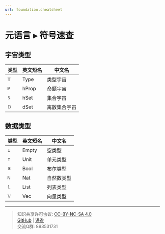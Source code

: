 ```yaml
---
url: foundation.cheatsheet
---
```


# 元语言 ▸ 符号速查

## 宇宙类型

| **类型** | **英文短名** | **中文名** |
| --- | --- | --- |
| `𝕋` | Type | 类型宇宙 |
| `ℙ` | hProp | 命题宇宙 |
| `𝕊` | hSet | 集合宇宙 |
| `𝔻` | dSet | 离散集合宇宙 |

## 数据类型

| **类型** | **英文短名** | **中文名** |
| --- | --- | --- |
| `⊥` | Empty | 空类型 |
| `⊤` | Unit | 单元类型 |
| `𝔹` | Bool | 布尔类型 |
| `ℕ` | Nat | 自然数类型 |
| `𝕃` | List | 列表类型 |
| `𝕍` | Vec | 向量类型 |

---
> 知识共享许可协议: [CC-BY-NC-SA 4.0](https://creativecommons.org/licenses/by-nc-sa/4.0/deed.zh)  
> [GitHub](https://github.com/choukh/MetaLogic/blob/main/src/Foundation/CheatSheet.md) | [语雀](https://www.yuque.com/ocau/metalogic/foundation.cheatsheet)  
> 交流Q群: 893531731
